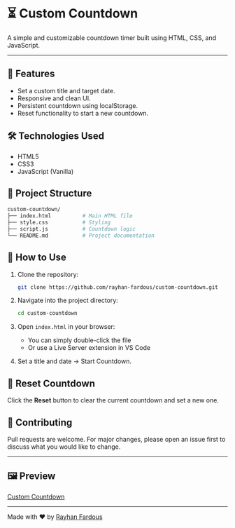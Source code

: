 # ⏳ Custom Countdown

A simple and customizable countdown timer built using HTML, CSS, and JavaScript.

---

## 🚀 Features

- Set a custom title and target date.
- Responsive and clean UI.
- Persistent countdown using localStorage.
- Reset functionality to start a new countdown.

## 🛠️ Technologies Used

- HTML5
- CSS3
- JavaScript (Vanilla)

## 📂 Project Structure

```bash
custom-countdown/
├── index.html          # Main HTML file
├── style.css           # Styling
├── script.js           # Countdown logic
└── README.md           # Project documentation
```

## 🎯 How to Use

1. Clone the repository:
   ```bash
   git clone https://github.com/rayhan-fardous/custom-countdown.git
   ```
2. Navigate into the project directory:
   ```bash
   cd custom-countdown
   ```
3. Open `index.html` in your browser:
   - You can simply double-click the file
   - Or use a Live Server extension in VS Code

4. Set a title and date → Start Countdown.

## 🔄 Reset Countdown

Click the **Reset** button to clear the current countdown and set a new one.

## 🙌 Contributing

Pull requests are welcome. For major changes, please open an issue first to discuss what you would like to change.

---

## 🖼️ Preview

[Custom Countdown](https://rayhan-fardous.github.io/custom-countdown/)

---

Made with ❤️ by [Rayhan Fardous](https://github.com/rayhan-fardous)
